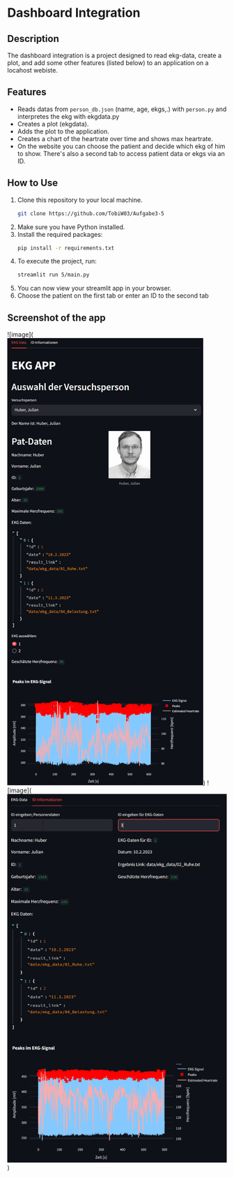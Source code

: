 # Dashboard Integration
## Description
The dashboard integration is a project designed to read ekg-data, create a plot, and add some other features (listed below) to an application on a locahost webiste.
## Features
- Reads datas from `person_db.json` (name, age, ekgs,.) with `person.py` and interpretes the ekg with ekgdata.py
- Creates a plot (ekgdata).
- Adds the plot to the application.
- Creates a chart of the heartrate over time and shows max heartrate.
- On the website you can choose the patient and decide which ekg of him to show. There's also a second tab to access patient data or ekgs via an ID.
## How to Use
1. Clone this repository to your local machine.
    ```bash
    git clone https://github.com/TobiW03/Aufgabe3-5
    ```
2. Make sure you have Python installed.
3. Install the required packages:
    ```bash
    pip install -r requirements.txt
    ```
4. To execute the project, run:
     ```bash
    streamlit run 5/main.py
    ```
5. You can now view your streamlit app in your browser.
6. Choose the patient on the first tab or enter an ID to the second tab 
## Screenshot of the app
![image](![alt text](image.png))
![image](![alt text](image-1.png))